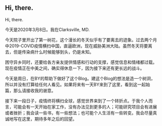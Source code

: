 ## Hi, there.

Hi, there.

今天是2020年3月8日。我在Clarksville, MD.

今天院子里开出了第一树花，这个漫长的冬天似乎有了要离去的迹象。过去两个月中2019-COVID疫情横扫中国，直逼欧洲，现在威胁美洲大陆。虽然冬天将要离去，但是传染病什么时候能够到头，仍是未知。

困守异乡同时，还要给各方亲友提供情感和行动的支撑，感觉信息和情绪都过载。现在疫情正在中美之间，确实得休息一下，因为接下来还有更长远的战斗。

今天是周日，在BY的帮助下做好了这个Blog。建这个Blog的想法是造一个树洞，所以并没有打算给任何人看见。如果将来有一天BY来到了这里，看到这一起始篇，那么请接收我的谢意。

接下来一段日子，疫情终将横扫全球，感觉世界来到了一个转折点。于我个人而言，可能会有一天开始在家工作，没有办法见到更多的人；可能研究项目会有进展或者挫折；我会读一些书，有一些想法；也可能个人生活有一些转变。我会尽量真诚地写在这里，期待多年之后的回望。

